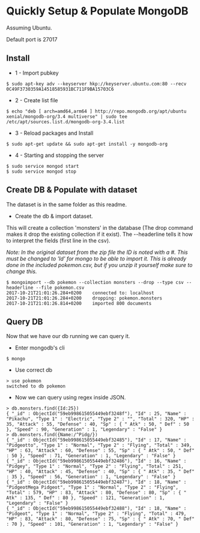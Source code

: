 # Quickly Setup & Populate MongoDB

Assuming Ubuntu.

Default port is 27017

## Install

- 1 - Import pubkey
```
$ sudo apt-key adv --keyserver hkp://keyserver.ubuntu.com:80 --recv 0C49F3730359A14518585931BC711F9BA15703C6
```

- 2 - Create list file

```
$ echo "deb [ arch=amd64,arm64 ] http://repo.mongodb.org/apt/ubuntu xenial/mongodb-org/3.4 multiverse" | sudo tee /etc/apt/sources.list.d/mongodb-org-3.4.list
```

- 3 - Reload packages and Install
```
$ sudo apt-get update && sudo apt-get install -y mongodb-org
```

- 4 - Starting and stopping the server

```
$ sudo service mongod start
$ sudo service mongod stop
```

## Create DB & Populate with dataset

The dataset is in the same folder as this readme.

- Create the db & import dataset.

This will create a collection 'monsters' in the database (The drop command makes it drop the existing collection if it exist). The --headerline tells it how to interpret the fields (first line in the csv).

*Note: In the original dataset from the zip file the ID is noted with a #. This must be changed to 'Id' for mongo to be able to import it. This is already done in the included pokemon.csv, but if you unzip it yourself make sure to change this.*

```
$ mongoimport --db pokemon --collection monsters --drop --type csv --headerline --file pokemon.csv
2017-10-21T21:01:26.284+0200	connected to: localhost
2017-10-21T21:01:26.284+0200	dropping: pokemon.monsters
2017-10-21T21:01:26.814+0200	imported 800 documents
```

## Query DB

Now that we have our db running we can query it.

- Enter mongodb's cli
```
$ mongo
```

- Use correct db
```
> use pokemon
switched to db pokemon
```

- Now we can query using regex inside JSON.
```
> db.monsters.find({Id:25})
{ "_id" : ObjectId("59eb998615055449ebf3248f"), "Id" : 25, "Name" : "Pikachu", "Type 1" : "Electric", "Type 2" : "", "Total" : 320, "HP" : 35, "Attack" : 55, "Defense" : 40, "Sp" : { " Atk" : 50, " Def" : 50 }, "Speed" : 90, "Generation" : 1, "Legendary" : "False" }
> db.monsters.find({Name:/^Pidg/})
{ "_id" : ObjectId("59eb998615055449ebf32485"), "Id" : 17, "Name" : "Pidgeotto", "Type 1" : "Normal", "Type 2" : "Flying", "Total" : 349, "HP" : 63, "Attack" : 60, "Defense" : 55, "Sp" : { " Atk" : 50, " Def" : 50 }, "Speed" : 71, "Generation" : 1, "Legendary" : "False" }
{ "_id" : ObjectId("59eb998615055449ebf32486"), "Id" : 16, "Name" : "Pidgey", "Type 1" : "Normal", "Type 2" : "Flying", "Total" : 251, "HP" : 40, "Attack" : 45, "Defense" : 40, "Sp" : { " Atk" : 35, " Def" : 35 }, "Speed" : 56, "Generation" : 1, "Legendary" : "False" }
{ "_id" : ObjectId("59eb998615055449ebf32487"), "Id" : 18, "Name" : "PidgeotMega Pidgeot", "Type 1" : "Normal", "Type 2" : "Flying", "Total" : 579, "HP" : 83, "Attack" : 80, "Defense" : 80, "Sp" : { " Atk" : 135, " Def" : 80 }, "Speed" : 121, "Generation" : 1, "Legendary" : "False" }
{ "_id" : ObjectId("59eb998615055449ebf32488"), "Id" : 18, "Name" : "Pidgeot", "Type 1" : "Normal", "Type 2" : "Flying", "Total" : 479, "HP" : 83, "Attack" : 80, "Defense" : 75, "Sp" : { " Atk" : 70, " Def" : 70 }, "Speed" : 101, "Generation" : 1, "Legendary" : "False" }
```
